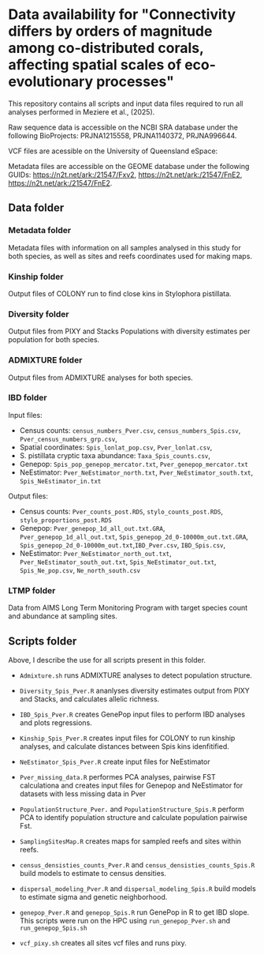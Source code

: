 # Data availability for "Connectivity differs by orders of magnitude among co-distributed corals, affecting spatial scales of eco-evolutionary processes" #

This repository contains all scripts and input data files required to run all analyses performed in Meziere et al., (2025).

Raw sequence data is accessible on the NCBI SRA database under the following BioProjects: PRJNA1215558, PRJNA1140372, PRJNA996644.

VCF files are acessible on the University of Queensland eSpace: <add link>

Metadata files are accessible on the GEOME database under the following GUIDs:  https://n2t.net/ark:/21547/Fxv2, https://n2t.net/ark:/21547/FnE2, https://n2t.net/ark:/21547/FnE2.

## Data folder ##

### Metadata folder ###

Metadata files with information on all samples analysed in this study for both species, as well as sites and reefs coordinates used for making maps.

### Kinship folder ###

Output files of COLONY run to find close kins in Stylophora pistillata.

### Diversity folder ###

Output files from PIXY and Stacks Populations with diversity estimates per population for both species.

### ADMIXTURE folder ###

Output files from ADMIXTURE analyses for both species.

### IBD folder ###

Input files: 
  * Census counts: `census_numbers_Pver.csv`, `census_numbers_Spis.csv`, `Pver_census_numbers_grp.csv`, 
  * Spatial coordinates: `Spis_lonlat_pop.csv`, `Pver_lonlat.csv`,
  * S. pistillata cryptic taxa abundance: `Taxa_Spis_counts.csv`,
  * Genepop: `Spis_pop_genepop_mercator.txt`, `Pver_genepop_mercator.txt`
  * NeEstimator: `Pver_NeEstimator_north.txt`, `Pver_NeEstimator_south.txt`, `Spis_NeEstimator_in.txt`

Output files: 
 * Census counts: `Pver_counts_post.RDS`, `stylo_counts_post.RDS`, `stylo_proportions_post.RDS`
 * Genepop: `Pver_genepop_1d_all_out.txt.GRA`, `Pver_genepop_1d_all_out.txt`, `Spis_genepop_2d_0-10000m_out.txt.GRA`, `Spis_genepop_2d_0-10000m_out.txt`,`IBD_Pver.csv`, `IBD_Spis.csv`,
 * NeEstimator: `Pver_NeEstimator_north_out.txt`, `Pver_NeEstimator_south_out.txt`, `Spis_NeEstimator_out.txt`, `Spis_Ne_pop.csv`, `Ne_north_south.csv`

### LTMP folder ###

Data from AIMS Long Term Monitoring Program with target species count and abundance at sampling sites.

## Scripts folder ##

Above, I describe the use for all scripts present in this folder.

* `Admixture.sh` runs ADMIXTURE analyses to detect population structure.

* `Diversity_Spis_Pver.R` ananlyses diversity estimates output from PIXY and Stacks, and calculates allelic richness.

* `IBD_Spis_Pver.R` creates GenePop input files to perform IBD analyses and plots regressions.

* `Kinship_Spis_Pver.R` creates input files for COLONY to run kinship analyses, and calculate distances between Spis kins idenfitified.

* `NeEstimator_Spis_Pver.R` create input files for NeEstimator

* `Pver_missing_data.R` performes PCA analyses, pairwise FST calculationa and creates input files for Genepop and NeEstimator for datasets with less missing data in Pver 

* `PopulationStructure_Pver.` and `PopulationStructure_Spis.R` perform PCA to identify population structure and calculate population pairwise Fst.

* `SamplingSitesMap.R` creates maps for sampled reefs and sites within reefs.

* `census_densisties_counts_Pver.R` and `census_densisties_counts_Spis.R` build models to estimate to census densities.

* `dispersal_modeling_Pver.R` and `dispersal_modeling_Spis.R` build models to estimate sigma and genetic neighborhood.

* `genepop_Pver.R` and `genepop_Spis.R` run GenePop in R to get IBD slope. This scripts were run on the HPC using `run_genepop_Pver.sh` and `run_genepop_Spis.sh`

* `vcf_pixy.sh` creates all sites vcf files and runs pixy.
